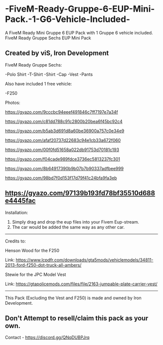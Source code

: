 # -FiveM-Ready-Gruppe-6-EUP-Mini-Pack.-1-G6-Vehicle-Included-
A FiveM Ready Mini Gruppe 6 EUP Pack with 1 Gruppe 6 vehicle included.
FiveM Ready Gruppe Sechs EUP Mini Pack

Created by viS, Iron Development
--------------------------------------------
FiveM Ready Gruppe Sechs:

-Polo Shirt
-T-Shirt
-Shirt
-Cap
-Vest
-Pants

Also have included 1 free vehicle:

-F250

Photos:

https://gyazo.com/9cccbc94eeef491846c7ff7197e7a34f

https://gyazo.com/c81dd788c91c2800b20bea6f45bc92c4

https://gyazo.com/b5ab3d691d8a60be36900a757c0e34e9

https://gyazo.com/afaf20737d22683c94e1cb33a672f060

https://gyazo.com/00f0fd51658a022db91753d70181c193

https://gyazo.com/f04cade989fdce3736ec5813237fc301

https://gyazo.com/8b64917390b9b07b7b90337adfbee999

https://gyazo.com/98bd7f0d153f17d79f41c24bfa9fa3eb

https://gyazo.com/97139b193fd78bf35510d688e4445fac
-------------------------------------------
Installation:

1. Simply drag and drop the eup files into your Fivem Eup-stream.
2. The car would be added the same way as any other car.
-------------------------------------------
Credits to:

Henson Wood for the F250

Link: https://www.lcpdfr.com/downloads/gta5mods/vehiclemodels/34811-2013-ford-f250-dot-truck-all-ambers/

Stewie for the JPC Model Vest

Link: https://gtapolicemods.com/files/file/2163-jumpable-plate-carrier-vest/

----------------------------------------------

This Pack (Excluding the Vest and F250) is made and owned by Iron Development.

Don't Attempt to resell/claim this pack as your own.
-----------------------------------------------
Contact - https://discord.gg/QNqDUBPJrq
